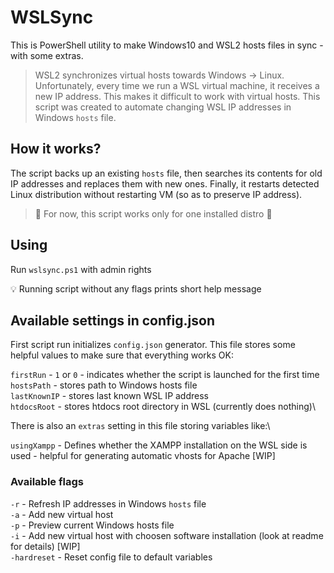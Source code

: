 # WSLSync

This is PowerShell utility to make Windows10 and WSL2 hosts files in sync - with some extras.

> WSL2 synchronizes virtual hosts towards Windows -> Linux. Unfortunately, every time we run a WSL virtual machine, it receives a new IP address. This makes it difficult to work with virtual hosts. This script was created to automate changing WSL IP addresses in Windows `hosts` file.

## How it works?

The script backs up an existing `hosts` file, then searches its contents for old IP addresses and replaces them with new ones. Finally, it restarts detected Linux distribution without restarting VM (so as to preserve IP address).

> 🛑 For now, this script works only for one installed distro 🛑

## Using

Run `wslsync.ps1` with admin rights

💡 Running script without any flags prints short help message

## Available settings in config.json

First script run initializes `config.json` generator. This file stores some helpful values to make sure that everything works OK:

`firstRun` - `1` or `0` - indicates whether the script is launched for the first time\
`hostsPath` - stores path to Windows hosts file\
`lastKnownIP` - stores last known WSL IP address\
`htdocsRoot` - stores htdocs root directory in WSL (currently does nothing)\

There is also an `extras` setting in this file storing variables like:\

`usingXampp` - Defines whether the XAMPP installation on the WSL side is used - helpful for generating automatic vhosts for Apache [WIP]

### Available flags

`-r` - Refresh IP addresses in Windows `hosts` file\
`-a` - Add new virtual host\
`-p` - Preview current Windows hosts file\
`-i` - Add new virtual host with choosen software installation (look at readme for details) [WIP]\
`-hardreset` - Reset config file to default variables